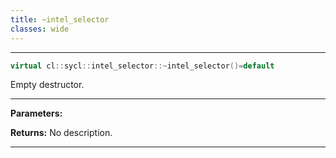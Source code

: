 ```yaml
---
title: ~intel_selector
classes: wide
---
```



---

```cpp
virtual cl::sycl::intel_selector::~intel_selector()=default
```


Empty destructor. 


---
**Parameters:**

**Returns:** No description.

---
